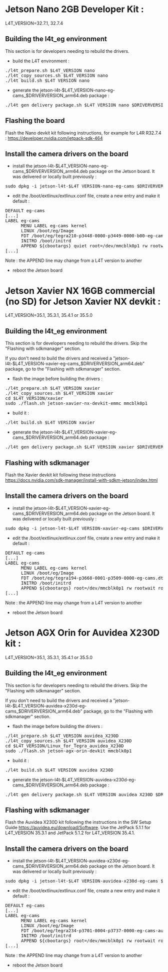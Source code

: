 Jetson Nano 2GB Developer Kit :
===============================
L4T_VERSION=32.7.1, 32.7.4

## Building the l4t_eg environment
This section is for developers needing to rebuild the drivers.

- build the L4T environment :
<pre>
./l4t_prepare.sh $L4T_VERSION nano
./l4t_copy_sources.sh $L4T_VERSION nano
./l4t_build.sh $L4T_VERSION nano
</pre>

- generate the jetson-l4t-$L4T_VERSION-nano-eg-cams_$DRIVERVERSION_arm64.deb package :
<pre>
./l4t_gen_delivery_package.sh $L4T_VERSION nano $DRIVERVERSION
</pre>

## Flashing the board
Flash the Nano devkit kit following instructions, for example for L4R R32.7.4 : https://developer.nvidia.com/jetpack-sdk-464

## Install the camera drivers on the board
- install the jetson-l4t-$L4T_VERSION-nano-eg-cams_$DRIVERVERSION_arm64.deb package on the Jetson board. It was delivered or locally built previously :
<pre>
sudo dpkg -i jetson-l4t-$L4T_VERSION-nano-eg-cams_$DRIVERVERSION_arm64.deb
</pre>
- edit the /boot/extlinux/extlinux.conf file, create a new entry and make it default  :
<pre>
DEFAULT eg-cams
[...]
LABEL eg-cams
      MENU LABEL eg-cams kernel
      LINUX /boot/eg/Image
      FDT /boot/eg/tegra210-p3448-0000-p3449-0000-b00-eg-cams.dtb
      INITRD /boot/initrd
      APPEND ${cbootargs} quiet root=/dev/mmcblk0p1 rw rootwait rootfstype=ext4 console=ttyS0,115200n8 console=tty0 fbcon=map:0 net.ifnames=0 nv-auto-config
[...]
</pre>
Note : the APPEND line may change from a L4T version to another
- reboot the Jetson board



Jetson Xavier NX 16GB commercial (no SD) for Jetson Xavier NX devkit :
======================================================================
L4T_VERSION=35.1, 35.3.1, 35.4.1 or 35.5.0

## Building the l4t_eg environment
This section is for developers needing to rebuild the drivers. Skip the "Flashing with sdkmanager" section.

If you don't need to build the drivers and received a "jetson-l4t-$L4T_VERSION-xavier-eg-cams_$DRIVERVERSION_arm64.deb" package, go to the "Flashing with sdkmanager" section.

- flash the image before building the drivers :
<pre>
./l4t_prepare.sh $L4T_VERSION xavier
./l4t_copy_sources.sh $L4T_VERSION xavier
cd $L4T_VERSION/xavier
sudo ./flash.sh jetson-xavier-nx-devkit-emmc mmcblk0p1
</pre>

- build it :
<pre>
./l4t_build.sh $L4T_VERSION xavier
</pre>

- generate the jetson-l4t-$L4T_VERSION-xavier-eg-cams_$DRIVERVERSION_arm64.deb package :
<pre>
./l4t_gen_delivery_package.sh $L4T_VERSION xavier $DRIVERVERSION
</pre>

## Flashing with sdkmanager
Flash the Xavier devkit kit following these instructions https://docs.nvidia.com/sdk-manager/install-with-sdkm-jetson/index.html

## Install the camera drivers on the board
- install the jetson-l4t-$L4T_VERSION-xavier-eg-cams_$DRIVERVERSION_arm64.deb package on the Jetson board. It was delivered or locally built previously :
<pre>
sudo dpkg -i jetson-l4t-$L4T_VERSION-xavier-eg-cams_$DRIVERVERSION_arm64.deb
</pre>
- edit the /boot/extlinux/extlinux.conf file, create a new entry and make it default  :
<pre>
DEFAULT eg-cams
[...]
LABEL eg-cams
      MENU LABEL eg-cams kernel
      LINUX /boot/eg/Image
      FDT /boot/eg/tegra194-p3668-0001-p3509-0000-eg-cams.dtb
      INITRD /boot/initrd
      APPEND ${cbootargs} root=/dev/mmcblk0p1 rw rootwait rootfstype=ext4 console=ttyTCU0,115200n8 console=tty0 fbcon=map:0 net.ifnames=0 video=efifb:off
[...]
</pre>
Note : the APPEND line may change from a L4T version to another
- reboot the Jetson board


Jetson AGX Orin for Auvidea X230D kit :
=======================================
L4T_VERSION=35.1, 35.3.1, 35.4.1 or 35.5.0

## Building the l4t_eg environment
This section is for developers needing to rebuild the drivers. Skip the "Flashing with sdkmanager" section.

If you don't need to build the drivers and received a "jetson-l4t-$L4T_VERSION-auvidea-x230d-eg-cams_$DRIVERVERSION_arm64.deb" package, go to the "Flashing with sdkmanager" section.

- flash the image before building the drivers :
<pre>
./l4t_prepare.sh $L4T_VERSION auvidea_X230D
./l4t_copy_sources.sh $L4T_VERSION auvidea_X230D
cd $L4T_VERSION/Linux_for_Tegra_auvidea_X230D
sudo ./flash.sh jetson-agx-orin-devkit mmcblk0p1
</pre>

- build it :
<pre>
./l4t_build.sh $L4T_VERSION auvidea_X230D
</pre>

- generate the jetson-l4t-$L4T_VERSION-auvidea-x230d-eg-cams_$DRIVERVERSION_arm64.deb package :
<pre>
./l4t_gen_delivery_package.sh $L4T_VERSION auvidea_X230D $DRIVERVERSION
</pre>

## Flashing with sdkmanager
Flash the Auvidea X230D kit following the instructions in the SW Setup Guide https://auvidea.eu/download/Software.
Use the JetPack 5.1.1 for L4T_VERSION 35.3.1 and JetPack 5.1.2 for L4T_VERSION 35.4.1.

## Install the camera drivers on the board
- install the jetson-l4t-$L4T_VERSION-auvidea-x230d-eg-cams_$DRIVERVERSION_arm64.deb package on the Jetson board. It was delivered or locally built previously :
<pre>
sudo dpkg -i jetson-l4t-$L4T_VERSION-auvidea-x230d-eg-cams_$DRIVERVERSION_arm64.deb
</pre>
- edit the /boot/extlinux/extlinux.conf file, create a new entry and make it default  :
<pre>
DEFAULT eg-cams
[...]
LABEL eg-cams
      MENU LABEL eg-cams kernel
      LINUX /boot/eg/Image
      FDT /boot/eg/tegra234-p3701-0004-p3737-0000-eg-cams-auvidea.dtb
      INITRD /boot/initrd
      APPEND ${cbootargs} root=/dev/mmcblk0p1 rw rootwait rootfstype=ext4 mminit_loglevel=4 console=ttyTCU0,115200 console=ttyAMA0,115200 console=tty0 firmware_class.path=/etc/firmware fbcon=map:0 net.ifnames=0
[...]
</pre>
Note : the APPEND line may change from a L4T version to another
- reboot the Jetson board



